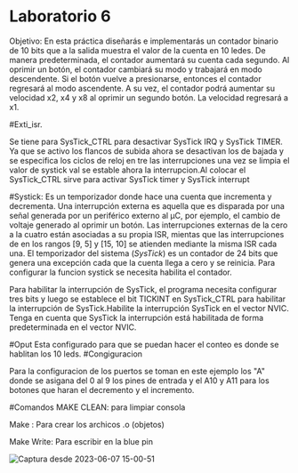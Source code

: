 # Laboratorio 6

Objetivo:
En esta práctica diseñarás e implementarás un contador binario de 10 bits que a la salida muestra el valor de la cuenta en 10 ledes. De manera predeterminada, el contador aumentará su cuenta cada segundo. Al oprimir un botón, el contador cambiará su modo y trabajará en modo descendente. Si el botón vuelve a presionarse, entonces el contador regresará al modo ascendente.
A su vez, el contador podrá aumentar su velocidad x2, x4 y x8 al oprimir un segundo botón. La velocidad regresará a x1.

#Exti_isr.


Se tiene para SysTick_CTRL para desactivar SysTick IRQ y SysTick TIMER. Ya que se activo los flancos de subida ahora se desactivan los de bajada  y se especifica los ciclos de reloj en tre las interrupciones una vez se limpia el valor de systick val se estable ahora la interrupcion.Al colocar el  SysTick_CTRL sirve para activar SysTick timer y SysTick interrupt


#Systick:
Es un temporizador donde hace una cuenta que incrementa y decrementa. Una interrupción externa es aquella que es disparada por una señal generada por un periférico externo al µC, por ejemplo, el cambio de voltaje generado al oprimir un botón. Las interrupciones externas de la cero a la cuatro están asociadas a su propia ISR, mientas que las interrupciones de en los rangos [9, 5] y [15, 10] se atienden mediante la misma ISR cada una. El temporizador del sistema (*SysTick*) es un contador de 24 bits que genera una excepción cada que la cuenta llega a cero y se reinicia. Para configurar la funcion systick se necesita 
habilita el contador.

Para habilitar la interrupción de SysTick, el programa necesita configurar tres bits y luego se establece el bit TICKINT en SysTick_CTRL para habilitar la interrupción de SysTick.Habilite la interrupción SysTick en el vector NVIC. Tenga en cuenta que SysTick la interrupción está habilitada de forma predeterminada en el vector NVIC.

#Oput
Esta configurado para que se puedan hacer el conteo es donde se hablitan los 10 leds.
#Congiguracion

Para la configuracion de los puertos se toman en este ejemplo los "A" donde se asigana del 0 al 9 los pines de entrada y el A10 y A11 para los botones que haran el decremento y el incremento.

#Comandos
MAKE CLEAN:
para limpiar consola

Make : Para crear los archicos .o (objetos)

Make Write:
Para escribir en la blue pin


![Captura desde 2023-06-07 15-00-51](https://github.com/545Mariana/Lab6/assets/109254012/1899512b-09f5-4e18-9fdf-1c991bc92f11)
